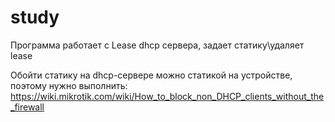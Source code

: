 # study

Программа работает с Lease dhcp сервера, задает статику\удаляет lease

Обойти статику на dhcp-сервере можно статикой на устройстве, поэтому нужно выполнить:
https://wiki.mikrotik.com/wiki/How_to_block_non_DHCP_clients_without_the_firewall
